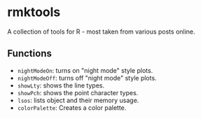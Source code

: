 # rmktools

A collection of tools for R - most taken from various posts online.

## Functions

 - `nightModeOn`: turns on "night mode" style plots.
 - `nightModeOff`: turns off "night mode" style plots.
 - `showLty`: shows the line types.
 - `showPch`: shows the point character types.
 - `lsos`: lists object and their memory usage.
 - `colorPalette`: Creates a color palette.

